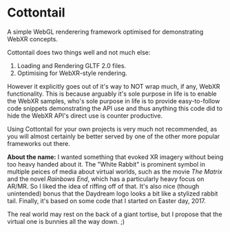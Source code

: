 Cottontail
==========================================
A simple WebGL renderering framework optimised for demonstrating WebXR concepts.

Cottontail does two things well and not much else:

1) Loading and Rendering GLTF 2.0 files.
2) Optimising for WebXR-style rendering.

However it explicitly goes out of it's way to NOT wrap much, if any, WebXR
functionality. This is because arguably it's sole purpose in life is to enable
the WebXR samples, who's sole purpose in life is to provide easy-to-follow code
snippets demonstrating the API use and thus anything this code did to hide the
WebXR API's direct use is counter productive.

Using Cottontail for your own projects is very much not recommended, as you will
almost certainly be better served by one of the other more popular frameworks
out there.

**About the name:** I wanted something that evoked XR imagery without being too
heavy handed about it. The "White Rabbit" is prominent symbol in multiple peices
of media about virtual worlds, such as the movie _The Matrix_ and the novel
_Rainbows End_, which has a particularly heavy focus on AR/MR. So I liked the
idea of riffing off of that. It's also nice (though unintended) bonus that the
Daydream logo looks a bit like a stylized rabbit tail. Finally, it's based on
some code that I started on Easter day, 2017.

The real world may rest on the back of a giant tortise, but I propose
that the virtual one is bunnies all the way down. ;)
